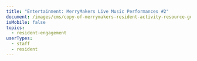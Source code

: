 ```yaml
---
title: "Entertainment: MerryMakers Live Music Performances #2"
document: /images/cms/copy-of-merrymakers-resident-activity-resource-guide.pdf
isMobile: false
topics:
  - resident-engagement
userTypes:
  - staff
  - resident
---
```

